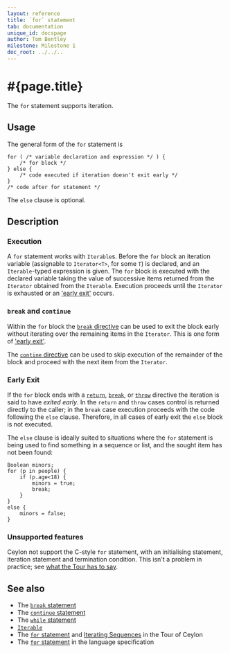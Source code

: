 ```yaml
---
layout: reference
title: `for` statement
tab: documentation
unique_id: docspage
author: Tom Bentley
milestone: Milestone 1
doc_root: ../../..
---
```


# #{page.title}

The `for` statement supports iteration.

## Usage 

The general form of the `for` statement is

    for ( /* variable declaration and expression */ ) {
        /* for block */
    } else {
        /* code executed if iteration doesn't exit early */
    }
    /* code after for statement */

The `else` clause is optional.


## Description

### Execution

A `for` statement works with `Iterable`s. Before the `for` block an iteration 
variable (assignable to `Iterator<T>`, for some `T`) is declared, and an
`Iterable`-typed expression is given. The 
`for` block is executed with the declared variable taking the value of successive 
items returned from the `Iterator` obtained from the `Iterable`. Execution 
proceeds until the `Iterator` is exhausted or an ['early exit'](#early_exit) occurs.


### `break` and `continue`

Within the `for` block the [`break` directive](../break/) can be used to exit 
the block early without iterating over the remaining items in the `Iterator`. This is 
one form of ['early exit'](#early_exit).

The [`contine` directive](../continue) can be used to skip execution of
the remainder of the block and proceed with the next item from the `Iterator`.

### Early Exit

If the `for` block ends with a [`return`](../return/), 
[`break`](../break/), or [`throw`](../throw/) directive the 
iteration is said to have *exited early*. In the `return` and `throw` cases
control is returned directly to the caller; in the `break` case execution 
proceeds with the code following the `else` clause. Therefore, in all cases of 
early exit the `else` block is not executed.

The `else` clause is ideally suited to situations where the `for` statement 
is being used to find something in a sequence or list, and the sought item has 
not been found:

    Boolean minors;
    for (p in people) {
        if (p.age<18) {
            minors = true;
            break;
        }
    }
    else {
        minors = false;
    }


### Unsupported features

Ceylon not support the C-style `for` statement, with an initialising statement,
iteration statement and termination condition. 
This isn't a problem in practice; see 
[what the Tour has to say](#{page.doc_root}/tour/sequences#iterating_sequences).

## See also

* The [`break` statement](../break)
* The [`continue` statement](../continue)
* The [`while` statement](../while)
* [`Iterable`](#{page.doc_root}/api/ceylon/language/interface_Iterable.html)
* The [`for` statement](#{page.doc_root}/tour/missing-pieces#control_structures) 
  and [Iterating Sequences](#{page.doc_root}/tour/sequences#iterating_sequences)
  in the Tour of Ceylon
* The [`for` statement](#{page.doc_root}/#{site.urls.spec_relative}#forelse) 
  in the language specification
